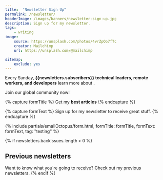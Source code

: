 ```yaml
---
title:  "Newsletter Sign Up"
permalink: /newsletter/
headerImage: /images/banners/newsletter-sign-up.jpg
description: Sign up for my newsletter.
tags:
    - writing
image:
    source: https://unsplash.com/photos/4vrZpOo7fTc
    creator: Mailchimp
    url: https://unsplash.com/@mailchimp

sitemap:
    exclude: yes
---
```


Every Sunday, **{{newsletters.subscribers}} technical leaders, remote workers, and developers** learn more about .

Join our global community now!

{% capture formTitle %}
Get my **best articles**
{% endcapture %}

{% capture formText %}
Sign up for my newsletter to receive great stuff.
{% endcapture %}

{% include partials/emailOctopus/form.html, formTitle: formTitle, formText: formText, tag: "testing" %}

{% if newsletters.backissues.length > 0 %}
## Previous newsletters

Want to know what you're going to receive? Check out my previous newsletters.
{% endif %}